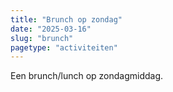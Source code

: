 ```yaml
---
title: "Brunch op zondag"
date: "2025-03-16"
slug: "brunch"
pagetype: "activiteiten"
---
```


Een brunch/lunch op zondagmiddag. 